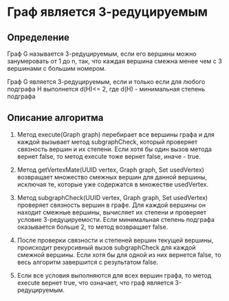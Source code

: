 # Граф является 3-редуцируемым
## Определение
Граф G называется 3-редуцируемым, если его вершины можно занумеровать от 1 до n, так, что каждая вершина смежна менее чем с 3 вершинами с большим номером.

Граф G является 3-редуцируемым, если и только если для любого подграфа H выполнется d(H)<= 2, где d(H) - минимальная степень подграфа
## Описание алгоритма
1. Метод execute(Graph graph) перебирает все вершины графа и для каждой вызывает метод subgraphCheck, который проверяет связность вершин и их степени. Если хотя бы один вызов метода вернет false, то метод execute тоже вернет false, иначе - true.

2. Метод getVertexMate(UUID vertex, Graph graph, Set<UUID> usedVertex) возвращает множество смежных вершин для данной вершины, исключая те, которые уже содержатся в множестве usedVertex.

3. Метод subgraphCheck(UUID vertex, Graph graph, Set<UUID> usedVertex) проверяет связность вершин в графе. Для каждой вершины он находит смежные вершины, вычисляет их степени и проверяет условие 3-редуцируемости. Если минимальная степень подграфа оказывается больше 2, то метод возвращает false.

4. После проверки связности и степеней вершин текущей вершины, происходит рекурсивный вызов subgraphCheck для каждой смежной вершины. Если хотя бы для одной из них вернется false, то весь алгоритм завершится с результатом false.

5. Если все условия выполняются для всех вершин графа, то метод execute вернет true, что означает, что граф является 3-редуцируемым.
